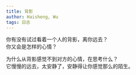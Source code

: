 ```yaml
---
title: 背影
author: Haisheng, Wu
tags: 日志
---
```


你有没有试过看着一个人的背影，离你远去？ \
你又会是怎样的心情？ 
   
为什么从背影感觉不到对方的心情，在思考什么？ \
它慢慢的远去，太安静了，安静得让你感觉那么的陌生。  

